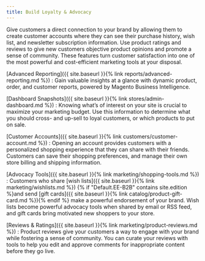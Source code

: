 ```yaml
---
title: Build Loyalty & Advocacy
---
```


Give customers a direct connection to your brand by allowing them to create customer accounts where they can see their purchase history, wish list, and newsletter subscription information. Use product ratings and reviews to give new customers objective product opinions and promote a sense of community. These features turn customer satisfaction into one of the most powerful and cost-efficient marketing tools at your disposal.

[Advanced Reporting]({{ site.baseurl }}{% link reports/advanced-reporting.md %})
:  Gain valuable insights at a glance with dynamic product, order, and customer reports, powered by Magento Business Intelligence.

[Dashboard Snapshots]({{ site.baseurl }}{% link stores/admin-dashboard.md %})
:  Knowing what’s of interest on your site is crucial to maximize your marketing budget. Use this information to determine what you should cross- and up-sell to loyal customers, or which products to put on sale.

[Customer Accounts]({{ site.baseurl }}{% link customers/customer-account.md %})
:  Opening an account provides customers with a personalized shopping experience that they can share with their friends. Customers can save their shopping preferences, and manage their own store billing and shipping information.

[Advocacy Tools]({{ site.baseurl }}{% link marketing/shopping-tools.md %})
:  Customers who share [wish lists]({{ site.baseurl }}{% link marketing/wishlists.md %}) {% if "Default.EE-B2B" contains site.edition %}and send [gift cards]({{ site.baseurl }}{% link catalog/product-gift-card.md %}){% endif %} make a powerful endorsement of your brand. Wish lists become powerful advocacy tools when shared by email or RSS feed, and gift cards bring motivated new shoppers to your store.

[Reviews &amp; Ratings]({{ site.baseurl }}{% link marketing/product-reviews.md %})
:  Product reviews give your customers a way to engage with your brand while fostering a sense of community. You can curate your reviews with tools to help you edit and approve comments for inappropriate content before they go live.
